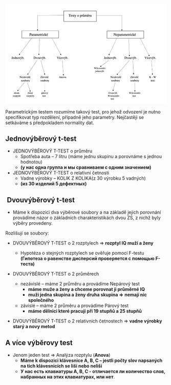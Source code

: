 ![Pasted image 20230903190446](../Assets/Pasted%20image%2020230903190446.png)

Parametrickým testem rozumíme takový test, pro jehož odvození je nutno specifikovat typ rozdělení, případně jeho parametry. Nejčastěji se setkáváme s předpokladem normality dat.

## Jednovýběrový t-test

- JEDNOVÝBĚROVÝ T-TEST o průměru
	- Spotřeba auta – 7 litru (máme jednu skupinu a porovnáme s jednou hodnotou) 
	- **(у нас одна группа и мы сравниваем с одним значением)**
- JEDNOVÝBĚROVÝ T-TEST o relativní četnosti
	- Vadne výrobky – KOLIK Z KOLIKA(z 30 výrobku 5 vadných)
	- **(из 30 изделий 5 дефектных)**

 ##  Dvouvýběrový t-test
- Máme k dispozici dva výběrové soubory a na základě jejich porovnání provádíme názor o základních charakteristikách dvou ZS, z nichž byly výběry provedeny.

Rozlišují se soubory:

- DVOUVÝBĚROVÝ T-TEST o 2 rozptylech => **rozptyl IQ muži a ženy**
	- Hypotéza o stejných rozptylech se ověřuje pomocí F-testu **(Гипотеза о равенстве дисперсий проверяется с помощью F-теста)**

- DVOUVÝBĚROVÝ T-TEST o 2 průměrech
	- nezávislé – máme 2 průměru a provádíme Nepárový test
		- **máme muže a ženy a chceme porovnat ji průměrné IQ**
		- **muži jedna skupina a ženy druha skupina =>** **nemají nic společného**
	- závislé – máme 2 průměru a provádíme Párový test
		- **máme dělnici které pracuji při 19 stupňů a 25 stupňů**

- DVOUVÝBĚROVÝ T-TEST o 2 relativních četnostech => **vadne výrobky starý a novy metod**

## A více výběrovy test

- Jenom jeden test => Analýza rozptylu (**Anova**)
	- **Máme k dispozici klávesnice A, B, C – jestli počty slov napsaných na tich klávesnicích se liší nebo neliší**
	- **У нас есть клавиатуры A, B, C - отличается ли количество слов, набранных на этих клавиатурах, или нет**.